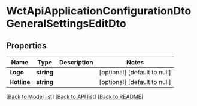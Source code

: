# WctApiApplicationConfigurationDtoGeneralSettingsEditDto

## Properties
Name | Type | Description | Notes
------------ | ------------- | ------------- | -------------
**Logo** | **string** |  | [optional] [default to null]
**Hotline** | **string** |  | [optional] [default to null]

[[Back to Model list]](../README.md#documentation-for-models) [[Back to API list]](../README.md#documentation-for-api-endpoints) [[Back to README]](../README.md)

